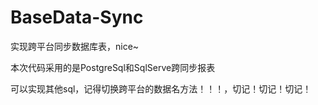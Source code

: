 # BaseData-Sync
实现跨平台同步数据库表，nice~

本次代码采用的是PostgreSql和SqlServe跨同步报表

可以实现其他sql，记得切换跨平台的数据名方法！！！，切记！切记！切记！
